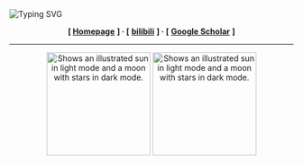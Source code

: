 <div>
    <img src="https://readme-typing-svg.demolab.com?font=Fira+Code&weight=700&size=45&duration=3000&pause=5000&color=6497AF&center=true&multiline=true&repeat=false&width=1000&height=70&lines=✨+Welcome+to+AaronComo's+GitHub+✨"
        alt="Typing SVG" />
    <div>
        <p align="center">
            <b>[ </b>
            <a href="https://aaroncomo.github.io" target="_blank"><b>Homepage</b></a>
            <b>] · [</b>
            <a href="https://space.bilibili.com/109154364" target="_blank"><b>bilibili</b></a>
            <b>] · [</b>
            <a href="https://scholar.google.com/citations?user=VCPVx3QAAAAJ" target="_blank"><b>Google Scholar</b></a>
            <b> ]</b>
        </p>
    </div>

   ------

   <p align="center">
        <picture>
            <source media="(prefers-color-scheme: dark)"
                srcset="https://github-readme-stats.vercel.app/api?username=aaroncomo&theme=nord&count_private=true&show_icons=true&include_all_commits=true">
            <source media="(prefers-color-scheme: light)"
                srcset="https://github-readme-stats.vercel.app/api?username=aaroncomo&theme=catppuccin_latte&count_private=true&show_icons=true&include_all_commits=true">
            <img alt="Shows an illustrated sun in light mode and a moon with stars in dark mode."
                src="https://user-images.githubusercontent.com/25423296/163456779-a8556205-d0a5-45e2-ac17-42d089e3c3f8.png"
                height="184px">
        </picture>
        <picture>
            <source media="(prefers-color-scheme: dark)"
                srcset="https://github-readme-stats.vercel.app/api/top-langs/?username=aaroncomo&theme=nord&layout=compact&langs_count=8&include_all_commits=true">
            <source media="(prefers-color-scheme: light)"
                srcset="https://github-readme-stats.vercel.app/api/top-langs/?username=aaroncomo&theme=catppuccin_latte&layout=compact&langs_count=8&include_all_commits=true">
            <img alt="Shows an illustrated sun in light mode and a moon with stars in dark mode."
                src="https://user-images.githubusercontent.com/25423296/163456779-a8556205-d0a5-45e2-ac17-42d089e3c3f8.png"
                height="184px">
        </picture>
    </p>
</div>
